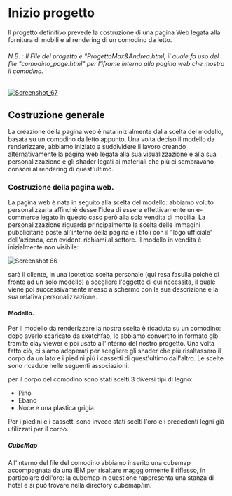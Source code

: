 # Inizio progetto
Il progetto definitivo prevede la costruzione di una pagina Web legata alla fornitura di mobili e al rendering di un comodino da letto.
###### N.B. : Il File del progetto è "ProgettoMax&Andrea.html, il quale fa uso del file "comodino_page.html" per l'iframe interno alla pagina web che mostra il comodino.

<a href="https://ibb.co/njUpco"><img src="https://image.ibb.co/hEQ6OT/Screenshot_67.png" alt="Screenshot_67" border="0"></a>

## Costruzione generale
La creazione della pagina web è nata  inizialmente dalla scelta del modello, basata su un comodino da letto appunto. Una volta deciso il modello da renderizzare, abbiamo iniziato a suddividere il lavoro creando alternativamente la pagina web legata alla sua visualizzazione e alla sua personalizzazione e gli shader legati ai materiali che più ci sembravano consoni al rendering di quest'ultimo.

### Costruzione della pagina web.
La pagina web è nata in seguito alla scelta del modello: abbiamo voluto personalizzarla affinchè desse l'idea di essere effettivamente un e-commerce legato in questo caso però alla sola vendita di mobilia. La personalizzazione riguarda principalmente la scelta delle immagini pubblicitarie poste all'interno della pagina e i titoli con il "logo ufficiale" dell'azienda, con evidenti richiami al settore.
Il modello in vendita è inizialmente non visibile:

<img src="https://image.ibb.co/g0MfiT/Screenshot_66.png" alt="Screenshot 66" border="0" />

sarà il cliente, in una ipotetica scelta personale (qui resa fasulla poichè di fronte ad un solo modello) a scegliere l'oggetto di cui necessita, il quale viene poi successivamente messo a schermo con la sua descrizione e la sua relativa personalizzazione.

#### Modello.
Per il modello da renderizzare la nostra scelta è ricaduta su un comodino: dopo averlo scaricato da sketchfab, lo abbiamo convertito in formato glb tramite clay viewer e poi usato all'interno del nostro progetto. Una volta fatto ciò, ci siamo adoperati per scegliere gli shader che più risaltassero il corpo da un lato e i piedini più i cassetti di quest'ultimo dall'altro. Le scelte sono ricadute nelle seguenti associazioni: 

per il corpo del comodino sono stati scelti 3 diversi tipi di legno:
- Pino
- Ebano
- Noce
e una plastica grigia.

Per i piedini e i cassetti sono invece stati scelti  l'oro e i precedenti legni già utilizzati per il corpo.

##### CubeMap
All'interno del file del comodino abbiamo inserito una cubemap accompagnata da una IEM per risaltare magggiormente il riflesso, in particolare dell'oro: la cubemap in questione rappresenta una stanza di hotel e si può trovare nella directory cubemap/im. 
